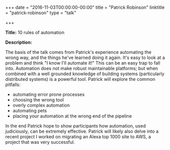 +++
date = "2016-11-03T00:00:00-00:00"
title = "Patrick Robinson"
linktitle = "patrick-robinson"
type = "talk"

+++

<div class="span-15  ">
  <div class="span-15  last ">
  <p><strong>Title:</strong>
10 rules of automation
</p>

<p><strong>Description:</strong></p>

<p>
The basis of the talk comes from Patrick's experience automating the wrong way, and the things he've learned doing it again. It's easy to look at a problem and think "I know I'll automate it!" This can be an easy trap to fall into. Automation does not make robust maintainable platforms; but when combined with a well grounded knowledge of building systems (particularly distributed systems) is a powerful tool.
Patrick will explore the common pitfalls:
</p>
<ul>
<li>automating error prone processes</li>
<li>choosing the wrong tool</li>
<li>overly complex automation</li>
<li>automating pets</li>
<li>placing your automation at the wrong end of the pipeline</li>
</ul>
<p>
In the end Patrick hope to show participants how automation, used judiciously, can be extremely effective. Patrick will likely also delve into a recent project I worked on migrating an Alexa top 1000 site to AWS, a project that was very successful.
</p>

  </div>
</div>

